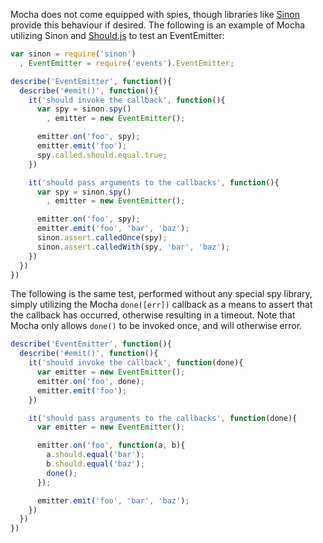 Mocha does not come equipped with spies, though libraries like [Sinon](https://github.com/cjohansen/sinon.js) provide this behaviour if desired. The following is an example of Mocha utilizing Sinon and [Should.js](https://github.com/shouldjs/should.js) to test an EventEmitter:

```js
var sinon = require('sinon')
  , EventEmitter = require('events').EventEmitter;

describe('EventEmitter', function(){
  describe('#emit()', function(){
    it('should invoke the callback', function(){
      var spy = sinon.spy()
        , emitter = new EventEmitter();

      emitter.on('foo', spy);
      emitter.emit('foo');
      spy.called.should.equal.true;
    })

    it('should pass arguments to the callbacks', function(){
      var spy = sinon.spy()
        , emitter = new EventEmitter();

      emitter.on('foo', spy);
      emitter.emit('foo', 'bar', 'baz');
      sinon.assert.calledOnce(spy);
      sinon.assert.calledWith(spy, 'bar', 'baz');
    })
  })
})
```

The following is the same test, performed without any special spy library, simply utilizing the Mocha `done([err])` callback as a means to assert that the callback has occurred, otherwise resulting in a timeout. Note that Mocha only allows `done()` to be invoked once, and will otherwise error.

```js
describe('EventEmitter', function(){
  describe('#emit()', function(){
    it('should invoke the callback', function(done){
      var emitter = new EventEmitter();
      emitter.on('foo', done);
      emitter.emit('foo');
    })

    it('should pass arguments to the callbacks', function(done){
      var emitter = new EventEmitter();

      emitter.on('foo', function(a, b){
        a.should.equal('bar');
        b.should.equal('baz');
        done();
      });

      emitter.emit('foo', 'bar', 'baz');
    })
  })
})